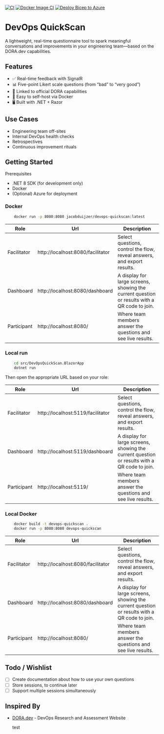 [![CI](https://github.com/jacobduijzer/DevOpsQuickScan/actions/workflows/ci.yml/badge.svg)](https://github.com/jacobduijzer/DevOpsQuickScan/actions/workflows/ci.yml) [![Docker Image CI](https://github.com/jacobduijzer/DevOpsQuickScan/actions/workflows/docker-image.yml/badge.svg)](https://github.com/jacobduijzer/DevOpsQuickScan/actions/workflows/docker-image.yml) [![Deploy Bicep to Azure](https://github.com/jacobduijzer/DevOpsQuickScan/actions/workflows/infra-as-code.yml/badge.svg)](https://github.com/jacobduijzer/DevOpsQuickScan/actions/workflows/infra-as-code.yml)

# DevOps QuickScan

A lightweight, real-time questionnaire tool to spark meaningful conversations and improvements in your engineering
team—based on the DORA.dev capabilities.

## Features

* ✅ Real-time feedback with SignalR
* 📊 Five-point Likert scale questions (from “bad” to “very good”)
* 🔗 Linked to official DORA capabilities
* 🧰 Easy to self-host via Docker
* 🖥️ Built with .NET + Razor

## Use Cases

* Engineering team off-sites
* Internal DevOps health checks
* Retrospectives
* Continuous improvement rituals

## Getting Started

Prerequisites

* .NET 8 SDK (for development only)
* Docker
* (Optional) Azure for deployment

### Docker

```bash
    docker run -p 8080:8080 jacobduijzer/devops-quickscan:latest
```

| Role        | Url                               | Description                                                                                  |
|-------------|-----------------------------------|----------------------------------------------------------------------------------------------|
| Facilitator | http://localhost:8080/facilitator | Select questions, control the flow, reveal answers, and export results.                      |
| Dashboard   | http://localhost:8080/dashboard   | A display for large screens, showing the current question or results with a QR code to join. |
| Participant | http://localhost:8080/            | Where team members answer the questions and see live results.                                |

### Local run

```bash
    cd src/DevOpsQuickScan.BlazorApp
    dotnet run
```

Then open the appropriate URL based on your role:

| Role        | Url                               | Description                                                                                  |
|-------------|-----------------------------------|----------------------------------------------------------------------------------------------|
| Facilitator | http://localhost:5119/facilitator | Select questions, control the flow, reveal answers, and export results.                      |
| Dashboard   | http://localhost:5119/dashboard   | A display for large screens, showing the current question or results with a QR code to join. |
| Participant | http://localhost:5119/            | Where team members answer the questions and see live results.                                |

### Local Docker

```bash
    docker build -t devops-quickscan .
    docker run -p 8080:8080 devops-quickscan
```

| Role        | Url                               | Description                                                                                  |
|-------------|-----------------------------------|----------------------------------------------------------------------------------------------|
| Facilitator | http://localhost:8080/facilitator | Select questions, control the flow, reveal answers, and export results.                      |
| Dashboard   | http://localhost:8080/dashboard   | A display for large screens, showing the current question or results with a QR code to join. |
| Participant | http://localhost:8080/            | Where team members answer the questions and see live results.                                |

## Todo / Wishlist

- [ ] Create documentation about how to use your own questions
- [ ] Store sessions, to continue later
- [ ] Support multiple sessions simultaneously

## Inspired By

* [DORA.dev](https://dora.dev) - DevOps Research and Assessment Website

    test
